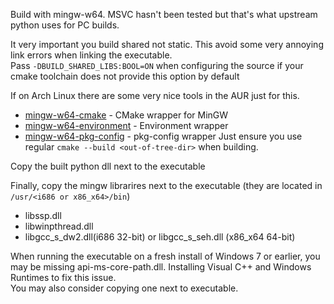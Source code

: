 Build with mingw-w64. MSVC hasn't been tested but that's what upstream python uses for PC builds.  

It very important you build shared not static. This avoid some very annoying link errors when linking the executable.  
Pass `-DBUILD_SHARED_LIBS:BOOL=ON` when configuring the source if your cmake toolchain does not provide this option by default  

If on Arch Linux there are some very nice tools in the AUR just for this.  
- [mingw-w64-cmake](https://aur.archlinux.org/packages/mingw-w64-cmake) - CMake wrapper for MinGW
- [mingw-w64-environment](https://aur.archlinux.org/packages/mingw-w64-environment) - Environment wrapper
- [mingw-w64-pkg-config](https://aur.archlinux.org/packages/mingw-w64-pkg-config) - pkg-config wrapper
Just ensure you use regular `cmake --build <out-of-tree-dir>` when building.

Copy the built python dll next to the executable

Finally, copy the mingw librarires next to the executable (they are located in `/usr/<i686 or x86_x64>/bin`)
- libssp.dll
- libwinpthread.dll
- libgcc_s_dw2.dll(i686 32-bit) or libgcc_s_seh.dll (x86_x64 64-bit)

When running the executable on a fresh install of Windows 7 or earlier, you may be missing api-ms-core-path.dll. Installing Visual C++  and Windows Runtimes to fix this issue.  
You may also consider copying one next to executable.
